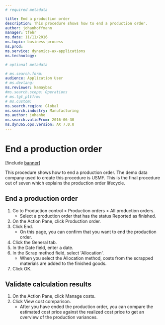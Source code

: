 ```yaml
---
# required metadata

title: End a production order
description: This procedure shows how to end a production order.
author: johanhoffmann
manager: tfehr
ms.date: 11/11/2016
ms.topic: business-process
ms.prod:  
ms.service: dynamics-ax-applications
ms.technology:  

# optional metadata

# ms.search.form:   
audience: Application User
# ms.devlang:  
ms.reviewer: kamaybac
#ms.search.scope: Operations
# ms.tgt_pltfrm:  
# ms.custom:  
ms.search.region: Global
ms.search.industry: Manufacturing
ms.author: johanho
ms.search.validFrom: 2016-06-30
ms.dyn365.ops.version: AX 7.0.0
---
```

# End a production order

[!include [banner](../../includes/banner.md)]

This procedure shows how to end a production order. The demo data company used to create this procedure is USMF. This is the final procedure out of seven which explains the production order lifecycle.


## End a production order
1. Go to Production control > Production orders > All production orders.
    * Select a production order that has the status Reported as finished.  
2. On the Action Pane, click Production order.
3. Click End.
    * On this page, you can confirm that you want to end the production order.  
4. Click the General tab.
5. In the Date field, enter a date.
6. In the Scrap method field, select 'Allocation'.
    * When you select the Allocation method, costs from the scrapped materials are added to the finished goods.  
7. Click OK.

## Validate calculation results
1. On the Action Pane, click Manage costs.
2. Click View cost comparison.
    * After you have ended the production order, you can compare the estimated cost price against the realized cost price to get an overview of the production variances.  
